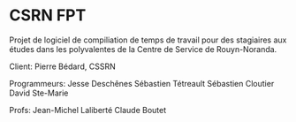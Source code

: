# CSRN FPT

Projet de logiciel de compiliation de temps de travail pour des stagiaires aux études dans les polyvalentes de la Centre de Service de Rouyn-Noranda.

Client:
Pierre Bédard, CSSRN

Programmeurs:
Jesse Deschênes
Sébastien Tétreault
Sébastien Cloutier
David Ste-Marie

Profs:
Jean-Michel Laliberté
Claude Boutet